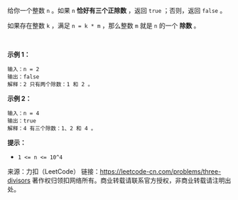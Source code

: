 给你一个整数 ```n``` 。如果 ```n``` **恰好有三个正除数** ，返回 ```true``` ；否则，返回 ```false``` 。

如果存在整数 ```k``` ，满足 ```n = k * m``` ，那么整数 ```m``` 就是 ```n``` 的一个 **除数** 。

 

**示例 1：**
```
输入：n = 2
输出：false
解释：2 只有两个除数：1 和 2 。
```
**示例 2：**
```
输入：n = 4
输出：true
解释：4 有三个除数：1、2 和 4 。
```

**提示：**

* ```1 <= n <= 10^4```

来源：力扣（LeetCode）
链接：https://leetcode-cn.com/problems/three-divisors
著作权归领扣网络所有。商业转载请联系官方授权，非商业转载请注明出处。